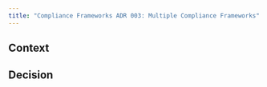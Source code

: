 ```yaml
---
title: "Compliance Frameworks ADR 003: Multiple Compliance Frameworks"
---
```


## Context

## Decision
